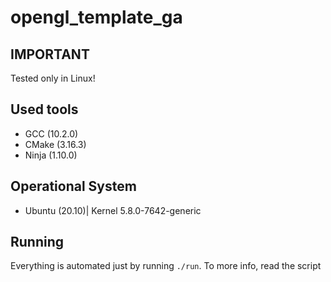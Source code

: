 # opengl_template_ga

## **IMPORTANT**

Tested only in Linux!

## **Used tools**

* GCC (10.2.0)
* CMake (3.16.3)
* Ninja (1.10.0)

## **Operational System**

* Ubuntu (20.10)| Kernel 5.8.0-7642-generic

## **Running**

Everything is automated just by running `./run`. To more info, read the script
